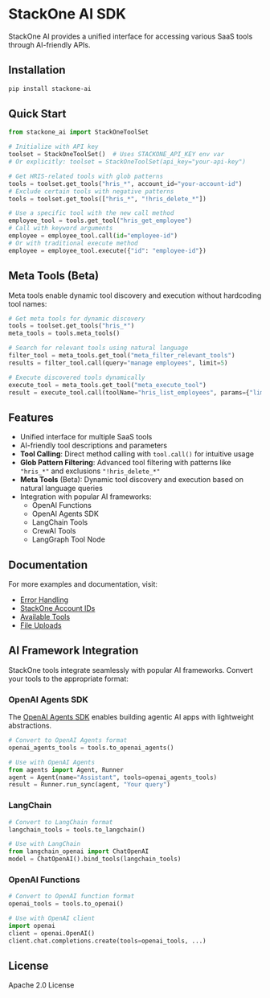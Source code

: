 # StackOne AI SDK

StackOne AI provides a unified interface for accessing various SaaS tools through AI-friendly APIs.

## Installation

```bash
pip install stackone-ai
```

## Quick Start

```python
from stackone_ai import StackOneToolSet

# Initialize with API key
toolset = StackOneToolSet()  # Uses STACKONE_API_KEY env var
# Or explicitly: toolset = StackOneToolSet(api_key="your-api-key")

# Get HRIS-related tools with glob patterns
tools = toolset.get_tools("hris_*", account_id="your-account-id")
# Exclude certain tools with negative patterns
tools = toolset.get_tools(["hris_*", "!hris_delete_*"])

# Use a specific tool with the new call method
employee_tool = tools.get_tool("hris_get_employee")
# Call with keyword arguments
employee = employee_tool.call(id="employee-id")
# Or with traditional execute method
employee = employee_tool.execute({"id": "employee-id"})
```

## Meta Tools (Beta)

Meta tools enable dynamic tool discovery and execution without hardcoding tool names:

```python
# Get meta tools for dynamic discovery
tools = toolset.get_tools("hris_*")
meta_tools = tools.meta_tools()

# Search for relevant tools using natural language
filter_tool = meta_tools.get_tool("meta_filter_relevant_tools")
results = filter_tool.call(query="manage employees", limit=5)

# Execute discovered tools dynamically
execute_tool = meta_tools.get_tool("meta_execute_tool")
result = execute_tool.call(toolName="hris_list_employees", params={"limit": 10})
```

## Features

- Unified interface for multiple SaaS tools
- AI-friendly tool descriptions and parameters
- **Tool Calling**: Direct method calling with `tool.call()` for intuitive usage
- **Glob Pattern Filtering**: Advanced tool filtering with patterns like `"hris_*"` and exclusions `"!hris_delete_*"`
- **Meta Tools** (Beta): Dynamic tool discovery and execution based on natural language queries
- Integration with popular AI frameworks:
  - OpenAI Functions
  - OpenAI Agents SDK
  - LangChain Tools
  - CrewAI Tools
  - LangGraph Tool Node

## Documentation

For more examples and documentation, visit:

- [Error Handling](docs/error-handling.md)
- [StackOne Account IDs](docs/stackone-account-ids.md)
- [Available Tools](docs/available-tools.md)
- [File Uploads](docs/file-uploads.md)

## AI Framework Integration

StackOne tools integrate seamlessly with popular AI frameworks. Convert your tools to the appropriate format:

### OpenAI Agents SDK

The [OpenAI Agents SDK](https://openai.github.io/openai-agents-python/) enables building agentic AI apps with lightweight abstractions.

```python
# Convert to OpenAI Agents format
openai_agents_tools = tools.to_openai_agents()

# Use with OpenAI Agents
from agents import Agent, Runner
agent = Agent(name="Assistant", tools=openai_agents_tools)
result = Runner.run_sync(agent, "Your query")
```

### LangChain

```python
# Convert to LangChain format
langchain_tools = tools.to_langchain()

# Use with LangChain
from langchain_openai import ChatOpenAI
model = ChatOpenAI().bind_tools(langchain_tools)
```

### OpenAI Functions

```python
# Convert to OpenAI function format
openai_tools = tools.to_openai()

# Use with OpenAI client
import openai
client = openai.OpenAI()
client.chat.completions.create(tools=openai_tools, ...)
```

## License

Apache 2.0 License